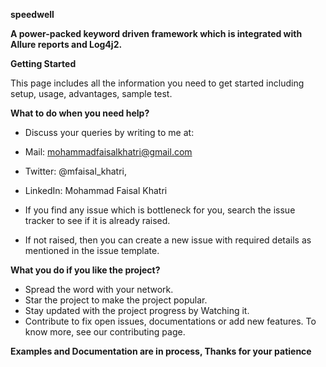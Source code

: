 **speedwell**

**A power-packed keyword driven framework which is integrated with Allure reports and Log4j2.**

**Getting Started**

This page includes all the information you need to get started including setup, usage, advantages, sample test.

**What to do when you need help?**
* Discuss your queries by writing to me at: 
* Mail: mohammadfaisalkhatri@gmail.com 
* Twitter: @mfaisal_khatri, 
* LinkedIn: Mohammad Faisal Khatri

* If you find any issue which is bottleneck for you, search the issue tracker to see if it is already raised.
* If not raised, then you can create a new issue with required details as mentioned in the issue template.

**What you do if you like the project?**
* Spread the word with your network.
* Star the project to make the project popular.
* Stay updated with the project progress by Watching it.
* Contribute to fix open issues, documentations or add new features. To know more, see our contributing page.

**Examples and Documentation are in process, Thanks for your patience**
